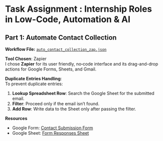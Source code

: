 # Task Assignment : Internship Roles in Low-Code, Automation & AI

## Part 1: Automate Contact Collection

**Workflow File:** [`auto_contact_collection_zap.json`](./Contatct_collection_zap.json)

**Tool Chosen**: Zapier  
I chose **Zapier** for its user friendly, no‑code interface and its drag-and-drop actions for Google Forms, Sheets, and Gmail.

**Duplicate Entries Handling**:  
To prevent duplicate entries:  
1. **Lookup Spreadsheet Row**: Search the Google Sheet for the submitted email.  
2. **Filter**: Proceed only if the email isn’t found.  
3. **Add Row**: Write data to the Sheet only after passing the filter.

**Resources**
- Google Form: [Contact Submission Form](https://docs.google.com/forms/d/e/1FAIpQLSfRP0vGM0AptfBE5TVtM3aAJHdJ9tB7CVnEjVCOi3Du6xeFXA/viewform?usp=header)
- Google Sheet: [Form Responses Sheet](https://docs.google.com/spreadsheets/d/1b2oaXDHNjEb8Sz950NKWIWWvY8DyxQS6bj4WJzmfQ1g/edit?usp=sharing)
